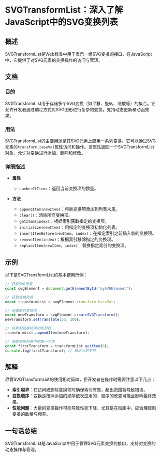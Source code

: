 <!--
Meta Description: # SVGTransformList：深入了解JavaScript中的SVG变换列表 ## 概述 SVGTransformList是Web标准中用于表示一组SVG变换的接口，在JavaScript中，它提供了对SVG元素的变换操作的访问与管理。 ## 文档 ### 目的 SVGTransformLi...
Meta Keywords: newitem, index, const, svgelement, transformlist
-->

# SVGTransformList：深入了解JavaScript中的SVG变换列表

## 概述
SVGTransformList是Web标准中用于表示一组SVG变换的接口，在JavaScript中，它提供了对SVG元素的变换操作的访问与管理。

## 文档
### 目的
SVGTransformList用于存储多个SVG变换（如平移、旋转、缩放等）的集合。它允许开发者通过编程方式对SVG图形进行复杂的变换，支持动态更新和动画效果。

### 用法
SVGTransformList的主要用途是在SVG元素上应用一系列变换。它可以通过SVG元素的`transform.baseVal`属性访问和操作。该属性返回一个SVGTransformList对象，允许对变换进行添加、删除和修改。

### 详细描述
- **属性**
  - `numberOfItems`：返回当前变换项的数量。
  
- **方法**
  - `appendItem(newItem)`：将新变换项添加到列表末尾。
  - `clear()`：清除所有变换项。
  - `getItem(index)`：根据索引获取指定的变换项。
  - `initialize(newItem)`：用指定的变换项初始化列表。
  - `insertItemBefore(newItem, index)`：在指定索引之前插入新的变换项。
  - `removeItem(index)`：根据索引移除指定的变换项。
  - `replaceItem(newItem, index)`：替换指定索引的变换项。

## 示例
以下是SVGTransformList的基本使用示例：

```javascript
// 获取SVG元素
const svgElement = document.getElementById('mySVGElement');

// 获取变换列表
const transformList = svgElement.transform.baseVal;

// 创建新的变换项
const newTransform = svgElement.createSVGTransform();
newTransform.setTranslate(50, 100);

// 将新的变换项添加到列表
transformList.appendItem(newTransform);

// 获取变换列表中的第一个项
const firstTransform = transformList.getItem(0);
console.log(firstTransform); // 输出当前变换
```

## 解释
尽管SVGTransformList的使用相对简单，但开发者在操作时需要注意以下几点：
- **索引越界**：在访问或删除变换项时确保索引有效，超出范围将导致错误。
- **变换顺序**：变换是按照添加的顺序依次应用的，顺序的改变可能会影响最终效果。
- **性能问题**：大量的变换操作可能导致性能下降，尤其是在动画中，应合理控制变换的数量与频率。

## 一句话总结
SVGTransformList是JavaScript中用于管理SVG元素变换的接口，支持对变换的动态操作与管理。